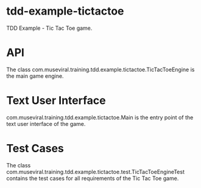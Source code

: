 tdd-example-tictactoe
=====================

TDD Example - Tic Tac Toe game.



API
=====================

The class com.museviral.training.tdd.example.tictactoe.TicTacToeEngine 
is the main game engine.



Text User Interface
=====================

com.museviral.training.tdd.example.tictactoe.Main is the entry point of the 
text user interface of the game.
 


Test Cases
=====================

The class com.museviral.training.tdd.example.tictactoe.test.TicTacToeEngineTest
contains the test cases for all requirements of the Tic Tac Toe game.
